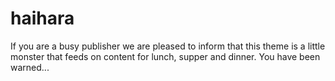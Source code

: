 # haihara
If you are a busy publisher we are pleased to inform that this theme is a little monster that feeds on content for lunch, supper and dinner. You have been warned...
